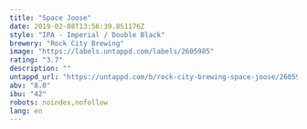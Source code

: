 ```yaml
---
title: "Space Joose"
date: 2019-02-08T13:56:39.851176Z
style: "IPA - Imperial / Double Black"
brewery: "Rock City Brewing"
image: "https://labels.untappd.com/labels/2605985"
rating: "3.7"
description: ""
untappd_url: "https://untappd.com/b/rock-city-brewing-space-joose/2605985"
abv: "8.0"
ibu: "42"
robots: noindex,nofollow
lang: en
---
```

